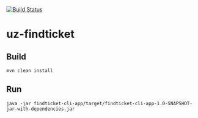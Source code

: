 [![Build Status](https://travis-ci.org/sunlaud/uz-findticket.svg?branch=master)](https://travis-ci.org/sunlaud/uz-findticket)

# uz-findticket


## Build

```
mvn clean install
```

## Run

```
java -jar findticket-cli-app/target/findticket-cli-app-1.0-SNAPSHOT-jar-with-dependencies.jar
```